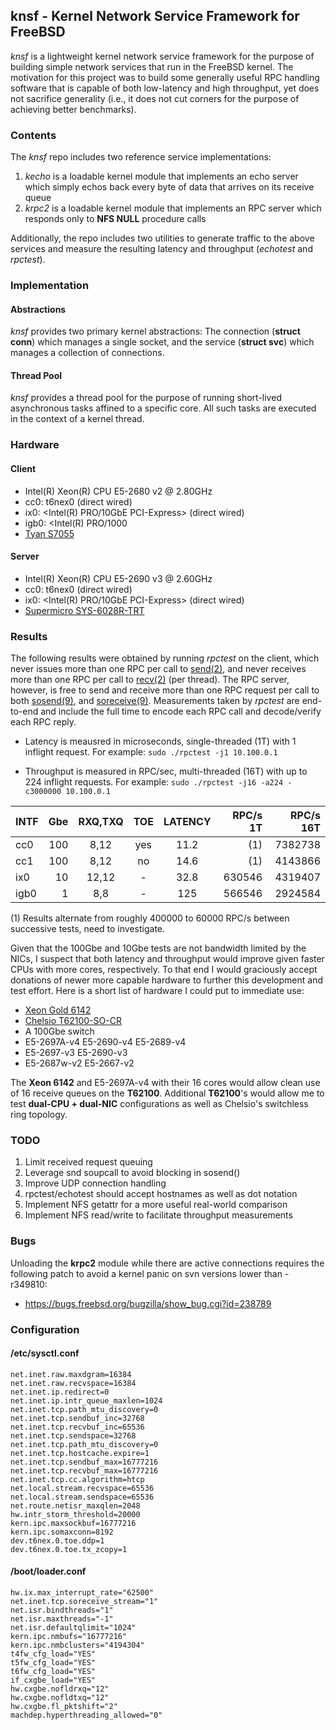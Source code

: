 ## knsf - Kernel Network Service Framework for FreeBSD

*knsf* is a lightweight kernel network service framework for the purpose
of building simple network services that run in the FreeBSD kernel.
The motivation for this project was to build some generally useful RPC
handling software that is capable of both low-latency and high throughput,
yet does not sacrifice generality (i.e., it does not cut corners for the
purpose of achieving better benchmarks).

### Contents
The *knsf* repo includes two reference service implementations:
1. *kecho* is a loadable kernel module that implements an echo server which
simply echos back every byte of data that arrives on its receive queue
2. *krpc2* is a loadable kernel module that implements an RPC server which
responds only to **NFS NULL** procedure calls

Additionally, the repo includes two utilities to generate traffic to the above
services and measure the resulting latency and throughput (*echotest* and *rpctest*).

### Implementation
#### Abstractions
*knsf* provides two primary kernel abstractions: The connection (**struct conn**)
which manages a single socket, and the service (**struct svc**) which manages
a collection of connections.

#### Thread Pool
*knsf* provides a thread pool for the purpose of running short-lived asynchronous
tasks affined to a specific core.  All such tasks are executed in the context
of a kernel thread.

### Hardware
#### Client
* Intel(R) Xeon(R) CPU E5-2680 v2 @ 2.80GHz
* cc0: t6nex0 <Chelsio T62100-SO-CR> (direct wired)
* ix0: <Intel(R) PRO/10GbE PCI-Express> (direct wired)
* igb0: <Intel(R) PRO/1000
* [Tyan S7055](https://tyan.com/Motherboards_S7055_S7055AGM3NR)

#### Server
* Intel(R) Xeon(R) CPU E5-2690 v3 @ 2.60GHz
* cc0: t6nex0 <Chelsio T62100-SO-CR> (direct wired)
* ix0: <Intel(R) PRO/10GbE PCI-Express> (direct wired)
* [Supermicro SYS-6028R-TRT](https://www.supermicro.com/products/system/2U/6028/SYS-6028R-TRT.cfm)

### Results

The following results were obtained by running *rpctest* on the client,
which never issues more than one RPC per call to
[send(2)](https://www.freebsd.org/cgi/man.cgi?query=send&sektion=2),
and never receives more than one RPC per call to
[recv(2)](https://www.freebsd.org/cgi/man.cgi?query=recv&sektion=2)
(per thread).  The RPC server, however, is free to send and receive more
than one RPC request per call to both
[sosend(9)](https://www.freebsd.org/cgi/man.cgi?query=sosend&sektion=9),
and
[soreceive(9)](https://www.freebsd.org/cgi/man.cgi?query=soreceive&sektion=9).
Measurements taken by *rpctest* are end-to-end and include the full time
to encode each RPC call and decode/verify each RPC reply.

* Latency is meausred in microseconds, single-threaded (1T) with 1 inflight request.
For example: `sudo ./rpctest -j1 10.100.0.1`

* Throughput is measured in RPC/sec, multi-threaded (16T) with up to 224 inflight
requests.
For example: `sudo ./rpctest -j16 -a224 -c3000000 10.100.0.1`

INTF | Gbe  |  RXQ,TXQ  |  TOE  | LATENCY | RPC/s 1T | RPC/s 16T |
:--- | ---: | :-------: | :---: | :-----: | --------:| ---------:|
cc0  | 100  |    8,12   |  yes  |   11.2  |   (1)    |   7382738 |
cc1  | 100  |    8,12   |   no  |   14.6  |   (1)    |   4143866 |
ix0  |  10  |   12,12   |   -   |   32.8  |  630546  |   4319407 |
igb0 |   1  |     8,8   |   -   |  125    |  566546  |   2924584 |

(1) Results alternate from roughly 400000 to 60000 RPC/s between successive
tests, need to investigate.

Given that the 100Gbe and 10Gbe tests are not bandwidth limited by the NICs,
I suspect that both latency and throughput would improve given faster CPUs
with more cores, respectively.  To that end I would graciously accept donations
of newer more capable hardware to further this development and test effort.
Here is a short list of hardware I could put to immediate use:

* [Xeon Gold 6142](https://ark.intel.com/content/www/us/en/ark/products/120487/intel-xeon-gold-6142-processor-22m-cache-2-60-ghz.html)
* [Chelsio T62100-SO-CR](https://www.chelsio.com/nic/unified-wire-adapters/t62100-so-cr/)
* A 100Gbe switch
* E5-2697A-v4 E5-2690-v4 E5-2689-v4
* E5-2697-v3 E5-2690-v3
* E5-2687w-v2 E5-2667-v2

The **Xeon 6142** and E5-2697A-v4 with their 16 cores would allow clean use
of 16 receive queues on the **T62100**.
Additional **T62100**'s would allow me to test **dual-CPU + dual-NIC**
configurations as well as Chelsio's switchless ring topology.

### TODO
1. Limit received request queuing
2. Leverage snd soupcall to avoid blocking in sosend()
3. Improve UDP connection handling
4. rpctest/echotest should accept hostnames as well as dot notation
5. Implement NFS getattr for a more useful real-world comparison
6. Implement NFS read/write to facilitate throughput measurements

### Bugs
Unloading the **krpc2** module while there are active connections requires
the following patch to avoid a kernel panic on svn versions lower than
-r349810:
* https://bugs.freebsd.org/bugzilla/show_bug.cgi?id=238789

### Configuration

#### /etc/sysctl.conf

```
net.inet.raw.maxdgram=16384
net.inet.raw.recvspace=16384
net.inet.ip.redirect=0
net.inet.ip.intr_queue_maxlen=1024
net.inet.tcp.path_mtu_discovery=0
net.inet.tcp.sendbuf_inc=32768
net.inet.tcp.recvbuf_inc=65536
net.inet.tcp.sendspace=32768
net.inet.tcp.path_mtu_discovery=0
net.inet.tcp.hostcache.expire=1
net.inet.tcp.sendbuf_max=16777216
net.inet.tcp.recvbuf_max=16777216
net.inet.tcp.cc.algorithm=htcp
net.local.stream.recvspace=65536
net.local.stream.sendspace=65536
net.route.netisr_maxqlen=2048
hw.intr_storm_threshold=20000
kern.ipc.maxsockbuf=16777216
kern.ipc.somaxconn=8192
dev.t6nex.0.toe.ddp=1
dev.t6nex.0.toe.tx_zcopy=1
```

#### /boot/loader.conf

```
hw.ix.max_interrupt_rate="62500"
net.inet.tcp.soreceive_stream="1"
net.isr.bindthreads="1"
net.isr.maxthreads="-1"
net.isr.defaultqlimit="1024"
kern.ipc.nmbufs="16777216"
kern.ipc.nmbclusters="4194304"
t4fw_cfg_load="YES"
t5fw_cfg_load="YES"
t6fw_cfg_load="YES"
if_cxgbe_load="YES"
hw.cxgbe.nofldrxq="12"
hw.cxgbe.nofldtxq="12"
hw.cxgbe.fl_pktshift="2"
machdep.hyperthreading_allowed="0"
```
